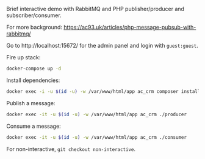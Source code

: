 Brief interactive demo with RabbitMQ and PHP publisher/producer and subscriber/consumer.

For more background: https://ac93.uk/articles/php-message-pubsub-with-rabbitmq/

Go to http://localhost:15672/ for the admin panel and login with `guest:guest`.

Fire up stack:

```bash
docker-compose up -d
```

Install dependencies:

```bash
docker exec -i -u $(id -u) -w /var/www/html/app ac_crm composer install
```

Publish a message:

```bash
docker exec -it -u $(id -u) -w /var/www/html/app ac_crm ./producer
```

Consume a message:

```bash
docker exec -it -u $(id -u) -w /var/www/html/app ac_crm ./consumer
```

For non-interactive, `git checkout non-interactive`.
